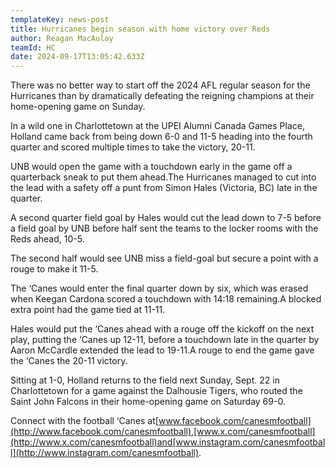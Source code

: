 ```yaml
---
templateKey: news-post
title: Hurricanes begin season with home victory over Reds
author: Reagan MacAulay
teamId: HC
date: 2024-09-17T13:05:42.633Z
---
```

There was no better way to start off the 2024 AFL regular season for the Hurricanes than by dramatically defeating the reigning champions at their home-opening game on Sunday.

In a wild one in Charlottetown at the UPEI Alumni Canada Games Place, Holland came back from being down 6-0 and 11-5 heading into the fourth quarter and scored multiple times to take the victory, 20-11.

UNB would open the game with a touchdown early in the game off a quarterback sneak to put them ahead.The Hurricanes managed to cut into the lead with a safety off a punt from Simon Hales (Victoria, BC) late in the quarter.

A second quarter field goal by Hales would cut the lead down to 7-5 before a field goal by UNB before half sent the teams to the locker rooms with the Reds ahead, 10-5.

The second half would see UNB miss a field-goal but secure a point with a rouge to make it 11-5.

The ‘Canes would enter the final quarter down by six, which was erased when Keegan Cardona scored a touchdown with 14:18 remaining.A blocked extra point had the game tied at 11-11.

Hales would put the ‘Canes ahead with a rouge off the kickoff on the next play, putting the ‘Canes up 12-11, before a touchdown late in the quarter by Aaron McCardle extended the lead to 19-11.A rouge to end the game gave the ‘Canes the 20-11 victory.

Sitting at 1-0, Holland returns to the field next Sunday, Sept. 22 in Charlottetown for a game against the Dalhousie Tigers, who routed the Saint John Falcons in their home-opening game on Saturday 69-0.

Connect with the football ‘Canes at[www.facebook.com/canesmfootball](http://www.facebook.com/canesmfootball),[www.x.com/canesmfootball](http://www.x.com/canesmfootball)and[www.instagram.com/canesmfootball](http://www.instagram.com/canesmfootball).